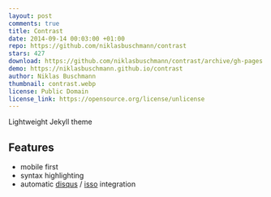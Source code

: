 ```yaml
---
layout: post
comments: true
title: Contrast
date: 2014-09-14 00:03:00 +01:00
repo: https://github.com/niklasbuschmann/contrast
stars: 427
download: https://github.com/niklasbuschmann/contrast/archive/gh-pages.zip
demo: https://niklasbuschmann.github.io/contrast
author: Niklas Buschmann
thumbnail: contrast.webp
license: Public Domain
license_link: https://opensource.org/license/unlicense
---
```


Lightweight Jekyll theme

## Features

* mobile first
* syntax highlighting
* automatic [disqus](https://disqus.com/) / [isso](https://posativ.org/isso/) integration
